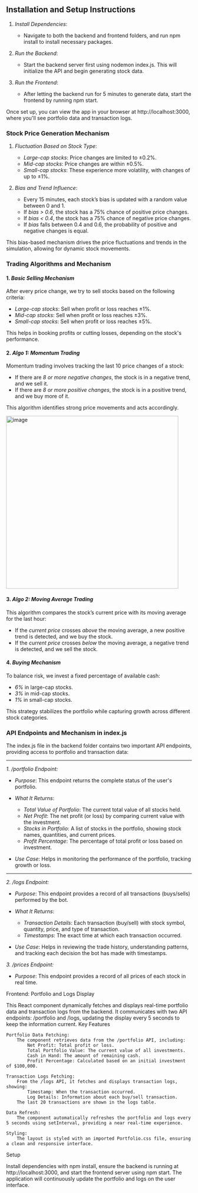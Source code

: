 
## Installation and Setup Instructions

1. *Install Dependencies*:
   - Navigate to both the backend and frontend folders, and run npm install to install necessary packages.

2. *Run the Backend*:
   - Start the backend server first using nodemon index.js. This will initialize the API and begin generating stock data.

3. *Run the Frontend*:
   - After letting the backend run for 5 minutes to generate data, start the frontend by running npm start.

Once set up, you can view the app in your browser at http://localhost:3000, where you'll see portfolio data and transaction logs.

### Stock Price Generation Mechanism

1. *Fluctuation Based on Stock Type*:
   - *Large-cap stocks*: Price changes are limited to ±0.2%.
   - *Mid-cap stocks*: Price changes are within ±0.5%.
   - *Small-cap stocks*: These experience more volatility, with changes of up to ±1%.

2. *Bias and Trend Influence*:
   - Every 15 minutes, each stock’s bias is updated with a random value between 0 and 1.
   - If *bias > 0.6*, the stock has a 75% chance of positive price changes.
   - If *bias < 0.4*, the stock has a 75% chance of negative price changes.
   - If *bias* falls between 0.4 and 0.6, the probability of positive and negative changes is equal.

This bias-based mechanism drives the price fluctuations and trends in the simulation, allowing for dynamic stock movements.


### Trading Algorithms and Mechanism

#### 1. *Basic Selling Mechanism*
After every price change, we try to sell stocks based on the following criteria:
- *Large-cap stocks*: Sell when profit or loss reaches ±1%.
- *Mid-cap stocks*: Sell when profit or loss reaches ±3%.
- *Small-cap stocks*: Sell when profit or loss reaches ±5%.

This helps in booking profits or cutting losses, depending on the stock's performance.

#### 2. *Algo 1: Momentum Trading*
Momentum trading involves tracking the last 10 price changes of a stock:
- If there are *8 or more negative changes*, the stock is in a negative trend, and we sell it.
- If there are *8 or more positive changes*, the stock is in a positive trend, and we buy more of it.

This algorithm identifies strong price movements and acts accordingly.

<img width="467" alt="image" src="https://github.com/user-attachments/assets/2f304c19-07cb-4a68-ac9f-e9d95a3e9c97">


#### 3. *Algo 2: Moving Average Trading*
This algorithm compares the stock’s current price with its moving average for the last hour:
- If the *current price* crosses *above* the moving average, a new positive trend is detected, and we buy the stock.
- If the *current price* crosses *below* the moving average, a negative trend is detected, and we sell the stock.

#### 4. *Buying Mechanism*
To balance risk, we invest a fixed percentage of available cash:
- *6%* in large-cap stocks.
- *3%* in mid-cap stocks.
- *1%* in small-cap stocks.

This strategy stabilizes the portfolio while capturing growth across different stock categories.

### API Endpoints and Mechanism in index.js

The index.js file in the backend folder contains two important API endpoints, providing access to portfolio and transaction data:

---

*1. /portfolio Endpoint:*

- *Purpose*: This endpoint returns the complete status of the user's portfolio.
  
- *What It Returns*:
  - *Total Value of Portfolio*: The current total value of all stocks held.
  - *Net Profit*: The net profit (or loss) by comparing current value with the investment.
  - *Stocks in Portfolio*: A list of stocks in the portfolio, showing stock names, quantities, and current prices.
  - *Profit Percentage*: The percentage of total profit or loss based on investment.

- *Use Case*: Helps in monitoring the performance of the portfolio, tracking growth or loss.

---

*2. /logs Endpoint:*

- *Purpose*: This endpoint provides a record of all transactions (buys/sells) performed by the bot.

- *What It Returns*:
  - *Transaction Details*: Each transaction (buy/sell) with stock symbol, quantity, price, and type of transaction.
  - *Timestamps*: The exact time at which each transaction occurred.

- *Use Case*: Helps in reviewing the trade history, understanding patterns, and tracking each decision the bot has made with timestamps.

*3. /prices Endpoint:*

- *Purpose*: This endpoint provides a record of all prices of each stock in real time.
  

Frontend: Portfolio and Logs Display

This React component dynamically fetches and displays real-time portfolio data and transaction logs from the backend. It communicates with two API endpoints: /portfolio and /logs, updating the display every 5 seconds to keep the information current.
Key Features

    Portfolio Data Fetching:
        The component retrieves data from the /portfolio API, including:
            Net Profit: Total profit or loss.
            Total Portfolio Value: The current value of all investments.
            Cash in Hand: The amount of remaining cash.
            Profit Percentage: Calculated based on an initial investment of $100,000.

    Transaction Logs Fetching:
        From the /logs API, it fetches and displays transaction logs, showing:
            Timestamp: When the transaction occurred.
            Log Details: Information about each buy/sell transaction.
        The last 20 transactions are shown in the logs table.

    Data Refresh:
        The component automatically refreshes the portfolio and logs every 5 seconds using setInterval, providing a near real-time experience.

    Styling:
        The layout is styled with an imported Portfolio.css file, ensuring a clean and responsive interface.

Setup

Install dependencies with npm install, ensure the backend is running at http://localhost:3000, and start the frontend server using npm start. The application will continuously update the portfolio and logs on the user interface.
